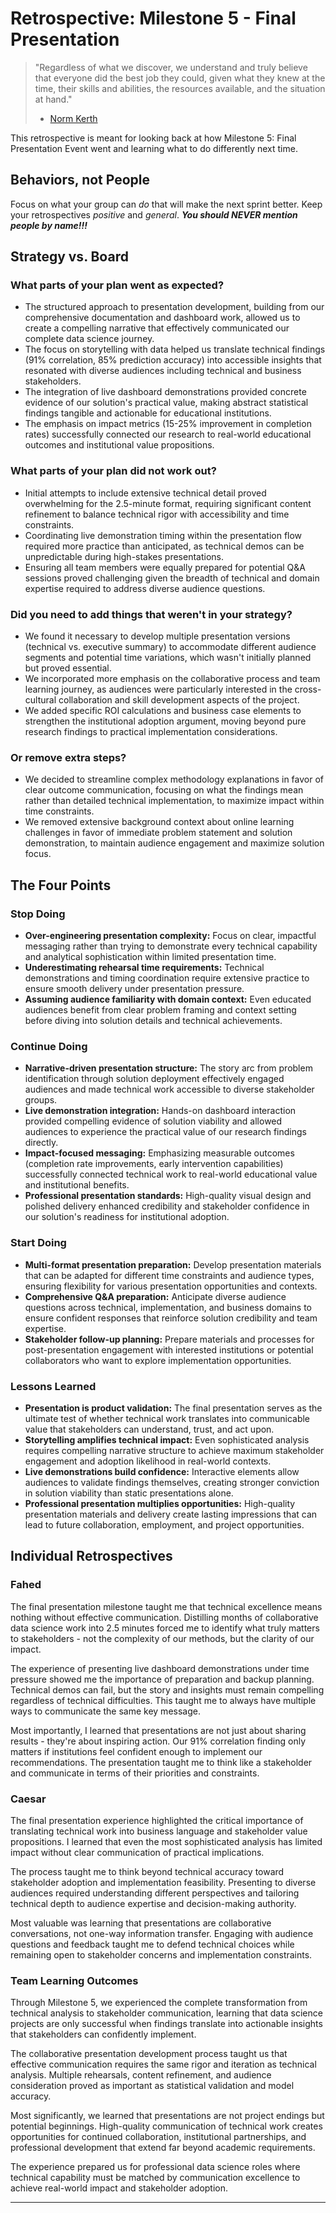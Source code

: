 # Retrospective: Milestone 5 - Final Presentation

> "Regardless of what we discover, we understand and truly believe that everyone
> did the best job they could, given what they knew at the time, their skills
> and abilities, the resources available, and the situation at hand."
>
> - [Norm Kerth](http://www.amazon.com/Project-Retrospectives-Handbook-Reviews-Dorset-ebook/dp/B00DY3KQJU/ref=tmm_kin_swatch_0?_encoding=UTF8&sr=&qid=)

This retrospective is meant for looking back at how Milestone 5:
Final Presentation Event went and learning what to do differently next time.

## Behaviors, not People

Focus on what your group can _do_ that will make the next sprint better. Keep your
retrospectives _positive_ and _general_. **_You should NEVER mention people by name!!!_**

## Strategy vs. Board

### What parts of your plan went as expected?

- The structured approach to presentation development, building from our comprehensive
  documentation and dashboard work, allowed us to create a compelling narrative
  that effectively communicated our complete data science journey.
- The focus on storytelling with data helped us translate technical findings
  (91% correlation, 85% prediction accuracy) into accessible insights that
  resonated with diverse audiences including technical and business stakeholders.
- The integration of live dashboard demonstrations provided concrete evidence
  of our solution's practical value, making abstract statistical findings
  tangible and actionable for educational institutions.
- The emphasis on impact metrics (15-25% improvement in completion rates)
  successfully connected our research to real-world educational outcomes
  and institutional value propositions.

### What parts of your plan did not work out?

- Initial attempts to include extensive technical detail proved overwhelming
  for the 2.5-minute format, requiring significant content refinement to
  balance technical rigor with accessibility and time constraints.
- Coordinating live demonstration timing within the presentation flow required
  more practice than anticipated, as technical demos can be unpredictable
  during high-stakes presentations.
- Ensuring all team members were equally prepared for potential Q&A sessions
  proved challenging given the breadth of technical and domain expertise
  required to address diverse audience questions.

### Did you need to add things that weren't in your strategy?

- We found it necessary to develop multiple presentation versions (technical
  vs. executive summary) to accommodate different audience segments and
  potential time variations, which wasn't initially planned but proved essential.
- We incorporated more emphasis on the collaborative process and team learning
  journey, as audiences were particularly interested in the cross-cultural
  collaboration and skill development aspects of the project.
- We added specific ROI calculations and business case elements to strengthen
  the institutional adoption argument, moving beyond pure research findings
  to practical implementation considerations.

### Or remove extra steps?

- We decided to streamline complex methodology explanations in favor of
  clear outcome communication, focusing on what the findings mean rather
  than detailed technical implementation, to maximize impact within time constraints.
- We removed extensive background context about online learning challenges
  in favor of immediate problem statement and solution demonstration,
  to maintain audience engagement and maximize solution focus.

## The Four Points

### Stop Doing

- **Over-engineering presentation complexity:** Focus on clear, impactful
  messaging rather than trying to demonstrate every technical capability
  and analytical sophistication within limited presentation time.
- **Underestimating rehearsal time requirements:** Technical demonstrations
  and timing coordination require extensive practice to ensure smooth
  delivery under presentation pressure.
- **Assuming audience familiarity with domain context:** Even educated
  audiences benefit from clear problem framing and context setting
  before diving into solution details and technical achievements.

### Continue Doing

- **Narrative-driven presentation structure:** The story arc from problem
  identification through solution deployment effectively engaged audiences
  and made technical work accessible to diverse stakeholder groups.
- **Live demonstration integration:** Hands-on dashboard interaction provided
  compelling evidence of solution viability and allowed audiences to
  experience the practical value of our research findings directly.
- **Impact-focused messaging:** Emphasizing measurable outcomes (completion
  rate improvements, early intervention capabilities) successfully connected
  technical work to real-world educational value and institutional benefits.
- **Professional presentation standards:** High-quality visual design and
  polished delivery enhanced credibility and stakeholder confidence in
  our solution's readiness for institutional adoption.

### Start Doing

- **Multi-format presentation preparation:** Develop presentation materials
  that can be adapted for different time constraints and audience types,
  ensuring flexibility for various presentation opportunities and contexts.
- **Comprehensive Q&A preparation:** Anticipate diverse audience questions
  across technical, implementation, and business domains to ensure confident
  responses that reinforce solution credibility and team expertise.
- **Stakeholder follow-up planning:** Prepare materials and processes for
  post-presentation engagement with interested institutions or potential
  collaborators who want to explore implementation opportunities.

### Lessons Learned

- **Presentation is product validation:** The final presentation serves as
  the ultimate test of whether technical work translates into communicable
  value that stakeholders can understand, trust, and act upon.
- **Storytelling amplifies technical impact:** Even sophisticated analysis
  requires compelling narrative structure to achieve maximum stakeholder
  engagement and adoption likelihood in real-world contexts.
- **Live demonstrations build confidence:** Interactive elements allow
  audiences to validate findings themselves, creating stronger conviction
  in solution viability than static presentations alone.
- **Professional presentation multiplies opportunities:** High-quality
  presentation materials and delivery create lasting impressions that
  can lead to future collaboration, employment, and project opportunities.

## Individual Retrospectives

### Fahed

The final presentation milestone taught me that technical excellence means nothing
without effective communication. Distilling months of collaborative data science
work into 2.5 minutes forced me to identify what truly matters to stakeholders -
not the complexity of our methods, but the clarity of our impact.

The experience of presenting live dashboard demonstrations under time pressure
showed me the importance of preparation and backup planning. Technical demos
can fail, but the story and insights must remain compelling regardless of
technical difficulties. This taught me to always have multiple ways to
communicate the same key message.

Most importantly, I learned that presentations are not just about sharing
results - they're about inspiring action. Our 91% correlation finding only
matters if institutions feel confident enough to implement our recommendations.
The presentation taught me to think like a stakeholder and communicate in
terms of their priorities and constraints.

### Caesar

The final presentation experience highlighted the critical importance of
translating technical work into business language and stakeholder value
propositions. I learned that even the most sophisticated analysis has
limited impact without clear communication of practical implications.

The process taught me to think beyond technical accuracy toward stakeholder
adoption and implementation feasibility. Presenting to diverse audiences
required understanding different perspectives and tailoring technical
depth to audience expertise and decision-making authority.

Most valuable was learning that presentations are collaborative conversations,
not one-way information transfer. Engaging with audience questions and
feedback taught me to defend technical choices while remaining open to
stakeholder concerns and implementation constraints.

### Team Learning Outcomes

Through Milestone 5, we experienced the complete transformation from technical
analysis to stakeholder communication, learning that data science projects
are only successful when findings translate into actionable insights that
stakeholders can confidently implement.

The collaborative presentation development process taught us that effective
communication requires the same rigor and iteration as technical analysis.
Multiple rehearsals, content refinement, and audience consideration proved
as important as statistical validation and model accuracy.

Most significantly, we learned that presentations are not project endings
but potential beginnings. High-quality communication of technical work
creates opportunities for continued collaboration, institutional partnerships,
and professional development that extend far beyond academic requirements.

The experience prepared us for professional data science roles where
technical capability must be matched by communication excellence to
achieve real-world impact and stakeholder adoption.

---
